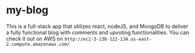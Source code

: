 # my-blog
This is a full-stack app that utilizes react, nodeJS, and MongoDB to deliver a fully functional blog with comments and upvoting functionalities.
You can check it out on AWS on `http://ec2-3-138-122-134.us-east-2.compute.amazonaws.com/`
